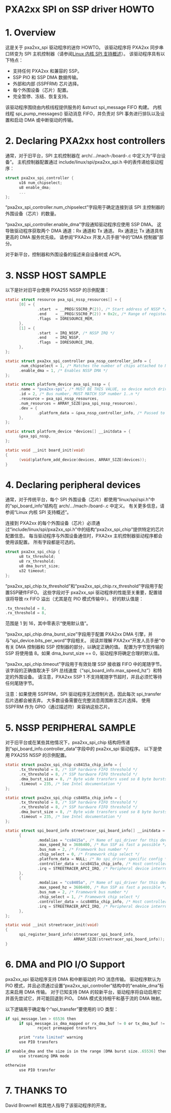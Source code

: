 
# PXA2xx SPI on SSP driver HOWTO

# 1. Overview

这是关于 pxa2xx_spi 驱动程序的迷你 HOWTO。 该驱动程序将 PXA2xx 同步串口转变为 SPI 主机控制器（请参阅[Linux 内核 SPI 支持概述](https://www.kernel.org/doc/html/latest/spi/spi-summary.html)）。 该驱动程序具有以下特点：

- 支持任何 PXA2xx 和兼容的 SSP。
- SSP PIO 和 SSP DMA 数据传输。
- 外部和内部 (SSPFRM) 芯片选择。
- 每个外围设备（芯片）配置。
- 完全暂停、冻结、恢复支持。

该驱动程序围绕由内核线程提供服务的 &struct spi_message FIFO 构建。 内核线程 spi_pump_messages() 驱动消息 FIFO，并负责对 SPI 事务进行排队以及设置和启动 DMA 或中断驱动的传输。


# 2. Declaring PXA2xx host controllers

通常，对于旧平台，SPI 主机控制器在 arch/.../mach-/board-.c 中定义为“平台设备”。 主机控制器配置通过 include/linux/spi/pxa2xx_spi.h 中的表传递给驱动程序：

```c
struct pxa2xx_spi_controller {
      u16 num_chipselect;
      u8 enable_dma;
      ...
};
```

“pxa2xx_spi_controller.num_chipselect”字段用于确定连接到该 SPI 主控制器的外围设备（芯片）的数量。

“pxa2xx_spi_controller.enable_dma”字段通知驱动程序应使用 SSP DMA。 这导致驱动程序获取两个 DMA 通道：Rx 通道和 Tx 通道。 Rx 通道比 Tx 通道具有更高的 DMA 服务优先级。 请参阅“PXA2xx 开发人员手册”中的“DMA 控制器”部分。

对于新平台，控制器和外围设备的描述来自设备树或 ACPI。


# 3. NSSP HOST SAMPLE

以下是针对旧平台使用 PXA255 NSSP 的示例配置：

```c
static struct resource pxa_spi_nssp_resources[] = {
      [0] = {
              .start  = __PREG(SSCR0_P(2)), /* Start address of NSSP */
              .end    = __PREG(SSCR0_P(2)) + 0x2c, /* Range of registers */
              .flags  = IORESOURCE_MEM,
      },
      [1] = {
              .start  = IRQ_NSSP, /* NSSP IRQ */
              .end    = IRQ_NSSP,
              .flags  = IORESOURCE_IRQ,
      },
};

static struct pxa2xx_spi_controller pxa_nssp_controller_info = {
      .num_chipselect = 1, /* Matches the number of chips attached to NSSP */
      .enable_dma = 1, /* Enables NSSP DMA */
};

static struct platform_device pxa_spi_nssp = {
      .name = "pxa2xx-spi", /* MUST BE THIS VALUE, so device match driver */
      .id = 2, /* Bus number, MUST MATCH SSP number 1..n */
      .resource = pxa_spi_nssp_resources,
      .num_resources = ARRAY_SIZE(pxa_spi_nssp_resources),
      .dev = {
              .platform_data = &pxa_nssp_controller_info, /* Passed to driver */
      },
};

static struct platform_device *devices[] __initdata = {
      &pxa_spi_nssp,
};

static void __init board_init(void)
{
      (void)platform_add_device(devices, ARRAY_SIZE(devices));
}
```


# 4. Declaring peripheral devices

通常，对于传统平台，每个 SPI 外围设备（芯片）都使用“linux/spi/spi.h”中的“spi_board_info”结构在 arch/.../mach-/board-.c 中定义。 有关更多信息，请参阅“Linux 内核 SPI 支持概述”。

连接到 PXA2xx 的每个外围设备（芯片）必须通过“include/linux/spi/pxa2xx_spi.h”中的结构“pxa2xx_spi_chip”提供特定的芯片配置信息。 每当驱动程序与外围设备通信时，PXA2xx 主机控制器驱动程序都会使用该配置。 所有字段都是可选的。

```c
struct pxa2xx_spi_chip {
      u8 tx_threshold;
      u8 rx_threshold;
      u8 dma_burst_size;
      u32 timeout;
};
```

“pxa2xx_spi_chip.tx_threshold”和“pxa2xx_spi_chip.rx_threshold”字段用于配置SSP硬件FIFO。 这些字段对于 pxa2xx_spi 驱动程序的性能至关重要，配置错误将导致 rx FIFO 溢出（尤其是在 PIO 模式传输中）。 好的默认值是：

```c
.tx_threshold = 8,
.rx_threshold = 8,
```

范围是 1 到 16，其中零表示“使用默认值”。

“pxa2xx_spi_chip.dma_burst_size”字段用于配置 PXA2xx DMA 引擎，并与“spi_device.bits_per_word”字段相关。 阅读并理解 PXA2xx“开发人员手册”中有关 DMA 控制器和 SSP 控制器的部分，以确定正确的值。 配置为字节宽传输的 SSP 将使用值 8。如果 dma_burst_size == 0，驱动程序将确定合理的默认值。

“pxa2xx_spi_chip.timeout”字段用于有效处理 SSP 接收器 FIFO 中的尾随字节。 该字段的正确值取决于 SPI 总线速度（“spi_board_info.max_speed_hz”）和特定的外围设备。 请注意，PXA2xx SSP 1 不支持尾随字节超时，并且必须忙等待任何尾随字节。

注意：如果使用 SSPFRM，SPI 驱动程序无法控制片选，因此每次 spi_transfer 后片选都会被丢弃。 大多数设备需要在完整消息周围断言芯片选择。 使用 SSPFRM 作为 GPIO（通过描述符）来容纳这些芯片。


# 5. NSSP PERIPHERAL SAMPLE

对于旧平台或在某些其他情况下，pxa2xx_spi_chip 结构将传递到“spi_board_info.controller_data”字段中的 pxa2xx_spi 驱动程序。 以下是使用 PXA255 NSSP 的示例配置。

```c
static struct pxa2xx_spi_chip cs8415a_chip_info = {
      .tx_threshold = 8, /* SSP hardware FIFO threshold */
      .rx_threshold = 8, /* SSP hardware FIFO threshold */
      .dma_burst_size = 8, /* Byte wide transfers used so 8 byte bursts */
      .timeout = 235, /* See Intel documentation */
};

static struct pxa2xx_spi_chip cs8405a_chip_info = {
      .tx_threshold = 8, /* SSP hardware FIFO threshold */
      .rx_threshold = 8, /* SSP hardware FIFO threshold */
      .dma_burst_size = 8, /* Byte wide transfers used so 8 byte bursts */
      .timeout = 235, /* See Intel documentation */
};

static struct spi_board_info streetracer_spi_board_info[] __initdata = {
      {
              .modalias = "cs8415a", /* Name of spi_driver for this device */
              .max_speed_hz = 3686400, /* Run SSP as fast a possible */
              .bus_num = 2, /* Framework bus number */
              .chip_select = 0, /* Framework chip select */
              .platform_data = NULL; /* No spi_driver specific config */
              .controller_data = &cs8415a_chip_info, /* Host controller config */
              .irq = STREETRACER_APCI_IRQ, /* Peripheral device interrupt */
      },
      {
              .modalias = "cs8405a", /* Name of spi_driver for this device */
              .max_speed_hz = 3686400, /* Run SSP as fast a possible */
              .bus_num = 2, /* Framework bus number */
              .chip_select = 1, /* Framework chip select */
              .controller_data = &cs8405a_chip_info, /* Host controller config */
              .irq = STREETRACER_APCI_IRQ, /* Peripheral device interrupt */
      },
};

static void __init streetracer_init(void)
{
      spi_register_board_info(streetracer_spi_board_info,
                              ARRAY_SIZE(streetracer_spi_board_info));
}
```


# 6. DMA and PIO I/O Support

pxa2xx_spi 驱动程序支持 DMA 和中断驱动的 PIO 消息传输。 驱动程序默认为 PIO 模式，并且必须通过设置“pxa2xx_spi_controller”结构中的“enable_dma”标志来启用 DMA 传输。 对于已知支持 DMA 的较新平台，驱动程序将自动启用它并首先尝试它，并可能回退到 PIO。 DMA 模式支持相干和基于流的 DMA 映射。

以下逻辑用于确定每个“spi_transfer”要使用的 I/O 类型：

```c
if spi_message.len > 65536 then
      if spi_message.is_dma_mapped or rx_dma_buf != 0 or tx_dma_buf != 0 then
              reject premapped transfers

      print "rate limited" warning
      use PIO transfers

if enable_dma and the size is in the range [DMA burst size..65536] then
      use streaming DMA mode

otherwise
      use PIO transfer
```


# 7. THANKS TO

David Brownell 和其他人指导了该驱动程序的开发。
